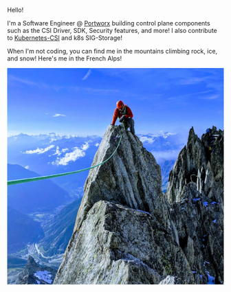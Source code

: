 Hello!

I'm a Software Engineer @ [Portworx](http://portworx.com/) building control plane components such as the CSI Driver, SDK, Security features, and more! I also contribute to [Kubernetes-CSI](https://github.com/kubernetes-csi) and k8s SIG-Storage!

When I'm not coding, you can find me in the mountains climbing rock, ice, and snow! Here's me in the French Alps!

![](https://github.com/ggriffiths/ggriffiths/blob/master/alps.jpg)
